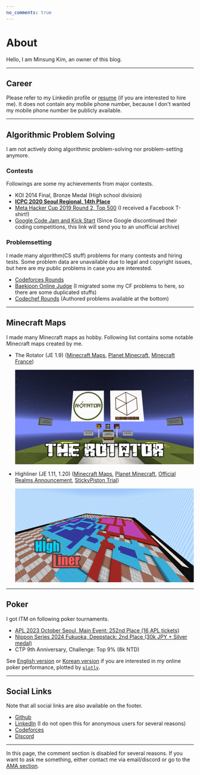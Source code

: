 ```yaml
---
no_comments: true
---
```


# About

Hello, I am Minsung Kim, an owner of this blog.

---

## Career

Please refer to my Linkedin profile or [resume](http://resume.mcdic.net) (if you are interested to hire me).
It does not contain any mobile phone number, because I don't wanted my mobile phone number be publicly available.

---

## Algorithmic Problem Solving

I am not actively doing algorithmic problem-solving nor problem-setting anymore.

### Contests

Followings are some my achievements from major contests.

- KOI 2014 Final, Bronze Medal (High school division)
- **[ICPC 2020 Seoul Regional, 14th Place](https://icpckorea.org/static/2020-%EC%88%98%EC%83%81%EC%9E%90-%EB%AA%85%EB%8B%A8-3.pdf)**
- [Meta Hacker Cup 2019 Round 2, Top 500](https://www.facebook.com/codingcompetitions/hacker-cup/2019/certificate/276252457028979) (I received a Facebook T-shirt!)
- [Google Code Jam and Kick Start](https://zibada.guru/gcj/profile/McDic) (Since Google discontinued their coding competitions, this link will send you to an unofficial archive)

### Problemsetting

I made many algorithm(CS stuff) problems for many contests and hiring tests.
Some problem data are unavailable due to legal and copyright issues, but here are my public problems in case you are interested.

- [Codeforces Rounds](https://codeforces.com/contests/writer/McDic)
- [Baekjoon Online Judge](https://www.acmicpc.net/problemset?sort=no_asc&author=spongbob9876&author_type=1) (I migrated some my CF problems to here, so there are some duplicated stuffs)
- [Codechef Rounds](https://www.codechef.com/users/mcdic) (Authored problems available at the bottom)

---

## Minecraft Maps

I made many Minecraft maps as hobby.
Following list contains some notable Minecraft maps created by me.

- The Rotator (JE 1.9) ([Minecraft Maps](https://www.minecraftmaps.com/puzzle-maps/the-rotator), [Planet Minecraft](https://www.planetminecraft.com/project/19-snapshot-the-rotator/), [Minecraft France](https://www.minecraft-france.fr/map-the-rotator-1-9/))

    ![img1](/assets/images/mc_maps/the_rotator.png)

- Highliner (JE 1.11, 1.20) ([Minecraft Maps](https://www.minecraftmaps.com/game-maps/highliner), [Planet Minecraft](https://www.planetminecraft.com/project/1102-highliner/), [Official Realms Announcement](https://www.minecraft.net/ko-kr/article/new-realms-music-myth-and-more), [StickyPiston Trial](https://trial.stickypiston.co/map/highliner))

    ![img2](/assets/images/mc_maps/highliner.jpg)

---

## Poker

I got ITM on following poker tournaments.

- [APL 2023 October Seoul, Main Event: 252nd Place (16 APL tickets)](https://www.acepokerleague.com/post/2-main-event-result)
- [Nippon Series 2024 Fukuoka, Deepstack: 2nd Place (30k JPY + Silver medal)](https://twitter.com/_NIPPON_SERIES/status/1821935796196462954)
- CTP 9th Anniversary, Challenge: Top 9% (8k NTD)

See [English version](/assets/raw_html/damavaco_performance_en.html) or [Korean version](/assets/raw_html/damavaco_performance_kr.html)
if you are interested in my online poker performance, plotted by [`plotly`](https://plotly.com/python/).

---

## Social Links

Note that all social links are also available on the footer.

- [Github](https://github.com/McDic)
- [LinkedIn](https://www.linkedin.com/in/mcdic/) (I do not open this for anonymous users for several reasons)
- [Codeforces](https://codeforces.com/profile/McDic)
- [Discord](https://discordapp.com/users/McDic)

---

In this page, the comment section is disabled for several reasons.
If you want to ask me something, either contact me via email/discord or go to the [AMA section](../ama).
